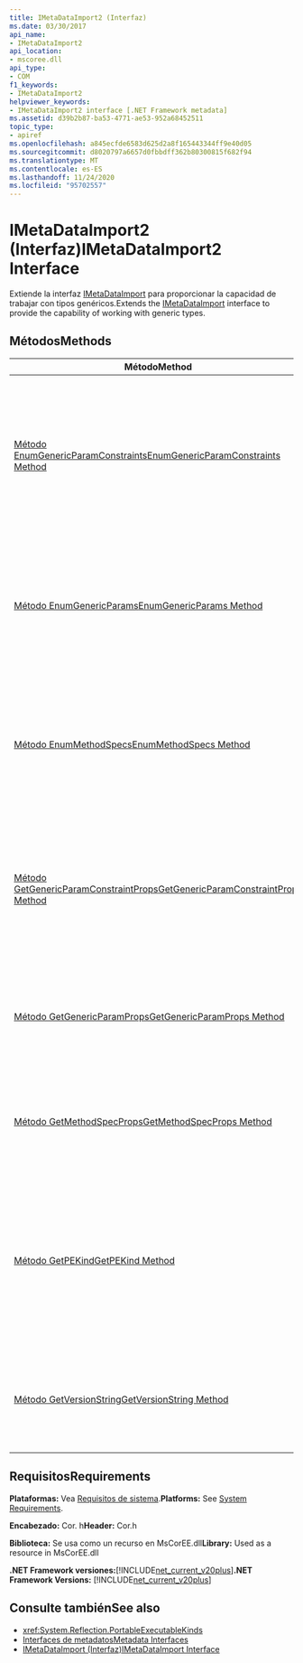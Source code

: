 ```yaml
---
title: IMetaDataImport2 (Interfaz)
ms.date: 03/30/2017
api_name:
- IMetaDataImport2
api_location:
- mscoree.dll
api_type:
- COM
f1_keywords:
- IMetaDataImport2
helpviewer_keywords:
- IMetaDataImport2 interface [.NET Framework metadata]
ms.assetid: d39b2b87-ba53-4771-ae53-952a68452511
topic_type:
- apiref
ms.openlocfilehash: a845ecfde6583d625d2a8f165443344ff9e40d05
ms.sourcegitcommit: d8020797a6657d0fbbdff362b80300815f682f94
ms.translationtype: MT
ms.contentlocale: es-ES
ms.lasthandoff: 11/24/2020
ms.locfileid: "95702557"
---
```

# <a name="imetadataimport2-interface"></a><span data-ttu-id="939a7-102">IMetaDataImport2 (Interfaz)</span><span class="sxs-lookup"><span data-stu-id="939a7-102">IMetaDataImport2 Interface</span></span>

<span data-ttu-id="939a7-103">Extiende la interfaz [IMetaDataImport](imetadataimport-interface.md) para proporcionar la capacidad de trabajar con tipos genéricos.</span><span class="sxs-lookup"><span data-stu-id="939a7-103">Extends the [IMetaDataImport](imetadataimport-interface.md) interface to provide the capability of working with generic types.</span></span>  
  
## <a name="methods"></a><span data-ttu-id="939a7-104">Métodos</span><span class="sxs-lookup"><span data-stu-id="939a7-104">Methods</span></span>  
  
|<span data-ttu-id="939a7-105">Método</span><span class="sxs-lookup"><span data-stu-id="939a7-105">Method</span></span>|<span data-ttu-id="939a7-106">Descripción</span><span class="sxs-lookup"><span data-stu-id="939a7-106">Description</span></span>|  
|------------|-----------------|  
|[<span data-ttu-id="939a7-107">Método EnumGenericParamConstraints</span><span class="sxs-lookup"><span data-stu-id="939a7-107">EnumGenericParamConstraints Method</span></span>](imetadataimport2-enumgenericparamconstraints-method.md)|<span data-ttu-id="939a7-108">Obtiene un enumerador para una matriz de restricciones de parámetros genéricos asociada al parámetro genérico representado por el token especificado.</span><span class="sxs-lookup"><span data-stu-id="939a7-108">Gets an enumerator for an array of generic parameter constraints associated with the generic parameter represented by the specified token.</span></span>|  
|[<span data-ttu-id="939a7-109">Método EnumGenericParams</span><span class="sxs-lookup"><span data-stu-id="939a7-109">EnumGenericParams Method</span></span>](imetadataimport2-enumgenericparams-method.md)|<span data-ttu-id="939a7-110">Obtiene un enumerador para una matriz de tokens de parámetro genéricos asociados al token de TypeDef o MethodDef especificado.</span><span class="sxs-lookup"><span data-stu-id="939a7-110">Gets an enumerator for an array of generic parameter tokens associated with the specified TypeDef or MethodDef token.</span></span>|  
|[<span data-ttu-id="939a7-111">Método EnumMethodSpecs</span><span class="sxs-lookup"><span data-stu-id="939a7-111">EnumMethodSpecs Method</span></span>](imetadataimport2-enummethodspecs-method.md)|<span data-ttu-id="939a7-112">Obtiene un enumerador para una matriz de tokens MethodSpec asociados al token MethodDef o MemberRef especificado.</span><span class="sxs-lookup"><span data-stu-id="939a7-112">Gets an enumerator for an array of MethodSpec tokens associated with the specified MethodDef or MemberRef token.</span></span>|  
|[<span data-ttu-id="939a7-113">Método GetGenericParamConstraintProps</span><span class="sxs-lookup"><span data-stu-id="939a7-113">GetGenericParamConstraintProps Method</span></span>](imetadataimport2-getgenericparamconstraintprops-method.md)|<span data-ttu-id="939a7-114">Obtiene los metadatos asociados a la restricción de parámetro genérico que representa el token de restricción especificado.</span><span class="sxs-lookup"><span data-stu-id="939a7-114">Gets the metadata associated with the generic parameter constraint represented by the specified constraint token.</span></span>|  
|[<span data-ttu-id="939a7-115">Método GetGenericParamProps</span><span class="sxs-lookup"><span data-stu-id="939a7-115">GetGenericParamProps Method</span></span>](imetadataimport2-getgenericparamprops-method.md)|<span data-ttu-id="939a7-116">Obtiene los metadatos asociados al parámetro genérico representado por el token especificado.</span><span class="sxs-lookup"><span data-stu-id="939a7-116">Gets the metadata associated with the generic parameter represented by the specified token.</span></span>|  
|[<span data-ttu-id="939a7-117">Método GetMethodSpecProps</span><span class="sxs-lookup"><span data-stu-id="939a7-117">GetMethodSpecProps Method</span></span>](imetadataimport2-getmethodspecprops-method.md)|<span data-ttu-id="939a7-118">Obtiene la firma de metadatos del método al que hace referencia el token MethodSpec especificado.</span><span class="sxs-lookup"><span data-stu-id="939a7-118">Gets the metadata signature of the method referenced by the specified MethodSpec token.</span></span>|  
|[<span data-ttu-id="939a7-119">Método GetPEKind</span><span class="sxs-lookup"><span data-stu-id="939a7-119">GetPEKind Method</span></span>](imetadataimport2-getpekind-method.md)|<span data-ttu-id="939a7-120">Obtiene un valor que identifica la naturaleza del código en un archivo portable ejecutable (PE), normalmente un archivo DLL o EXE, definido en el ámbito de metadatos actual.</span><span class="sxs-lookup"><span data-stu-id="939a7-120">Gets a value identifying the nature of the code in a portable executable (PE) file, typically a DLL or EXE file, defined in the current metadata scope</span></span>|  
|[<span data-ttu-id="939a7-121">Método GetVersionString</span><span class="sxs-lookup"><span data-stu-id="939a7-121">GetVersionString Method</span></span>](imetadataimport2-getversionstring-method.md)|<span data-ttu-id="939a7-122">Obtiene el número de versión del motor en tiempo de ejecución que se usó para compilar el ensamblado.</span><span class="sxs-lookup"><span data-stu-id="939a7-122">Gets the version number of the runtime that was used to build the assembly.</span></span>|  
  
## <a name="requirements"></a><span data-ttu-id="939a7-123">Requisitos</span><span class="sxs-lookup"><span data-stu-id="939a7-123">Requirements</span></span>  

 <span data-ttu-id="939a7-124">**Plataformas:** Vea [Requisitos de sistema](../../get-started/system-requirements.md).</span><span class="sxs-lookup"><span data-stu-id="939a7-124">**Platforms:** See [System Requirements](../../get-started/system-requirements.md).</span></span>  
  
 <span data-ttu-id="939a7-125">**Encabezado:** Cor. h</span><span class="sxs-lookup"><span data-stu-id="939a7-125">**Header:** Cor.h</span></span>  
  
 <span data-ttu-id="939a7-126">**Biblioteca:** Se usa como un recurso en MsCorEE.dll</span><span class="sxs-lookup"><span data-stu-id="939a7-126">**Library:** Used as a resource in MsCorEE.dll</span></span>  
  
 <span data-ttu-id="939a7-127">**.NET Framework versiones:**[!INCLUDE[net_current_v20plus](../../../../includes/net-current-v20plus-md.md)]</span><span class="sxs-lookup"><span data-stu-id="939a7-127">**.NET Framework Versions:** [!INCLUDE[net_current_v20plus](../../../../includes/net-current-v20plus-md.md)]</span></span>  
  
## <a name="see-also"></a><span data-ttu-id="939a7-128">Consulte también</span><span class="sxs-lookup"><span data-stu-id="939a7-128">See also</span></span>

- <xref:System.Reflection.PortableExecutableKinds>
- [<span data-ttu-id="939a7-129">Interfaces de metadatos</span><span class="sxs-lookup"><span data-stu-id="939a7-129">Metadata Interfaces</span></span>](metadata-interfaces.md)
- [<span data-ttu-id="939a7-130">IMetaDataImport (Interfaz)</span><span class="sxs-lookup"><span data-stu-id="939a7-130">IMetaDataImport Interface</span></span>](imetadataimport-interface.md)
